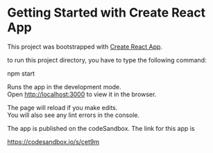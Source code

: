 # Getting Started with Create React App

This project was bootstrapped with [Create React App](https://github.com/facebook/create-react-app).



to run this  project directory, you have to type the following command:

npm start

Runs the app in the development mode.\
Open [http://localhost:3000](http://localhost:3000) to view it in the browser.

The page will reload if you make edits.\
You will also see any lint errors in the console.


The app is published on the codeSandbox. The link for this app is 

https://codesandbox.io/s/cet9m
